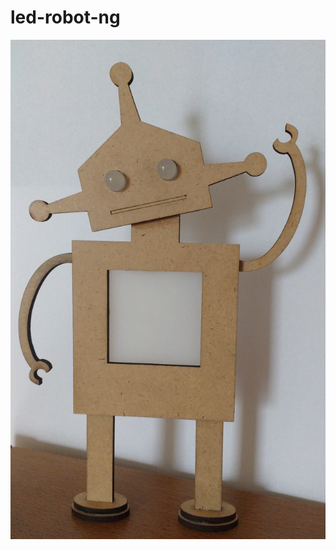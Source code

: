 # led-robot-ng


![robot-ng.jpg](https://raw.githubusercontent.com/hggh/led-robot-ng/main/pics/robot-ng.jpg)

